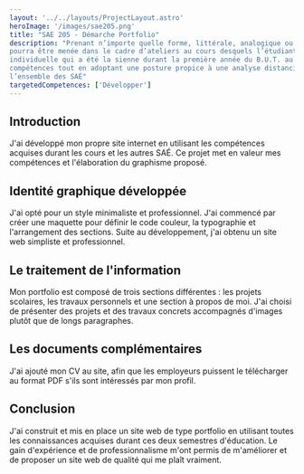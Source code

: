 ```yaml
---
layout: '../../layouts/ProjectLayout.astro'
heroImage: '/images/sae205.png'
title: "SAE 205 - Démarche Portfolio"
description: "Prenant n’importe quelle forme, littérale, analogique ou numérique, la démarche portfolio
pourra être menée dans le cadre d’ateliers au cours desquels l’étudiant retracera la trajectoire
individuelle qui a été la sienne durant la première année du B.U.T. au prisme du référentiel de
compétences tout en adoptant une posture propice à une analyse distanciée et intégrative de
l’ensemble des SAÉ"
targetedCompetences: ['Développer']
---
```


## Introduction

J'ai développé mon propre site internet en utilisant les compétences acquises durant les cours et les autres SAÉ. Ce projet met en valeur mes compétences et l'élaboration du graphisme proposé.

## Identité graphique développée

J'ai opté pour un style minimaliste et professionnel. J'ai commencé par créer une maquette pour définir le code couleur, la typographie et l'arrangement des sections. Suite au développement, j'ai obtenu un site web simpliste et professionnel.

## Le traitement de l'information

Mon portfolio est composé de trois sections différentes : les projets scolaires, les travaux personnels et une section à propos de moi. J'ai choisi de présenter des projets et des travaux concrets accompagnés d'images plutôt que de longs paragraphes.

## Les documents complémentaires

J'ai ajouté mon CV au site, afin que les employeurs puissent le télécharger au format PDF s'ils sont intéressés par mon profil.

## Conclusion

J'ai construit et mis en place un site web de type portfolio en utilisant toutes les connaissances acquises durant ces deux semestres d'éducation. Le gain d'expérience et de professionnalisme m'ont permis de m'améliorer et de proposer un site web de qualité qui me plaît vraiment.
